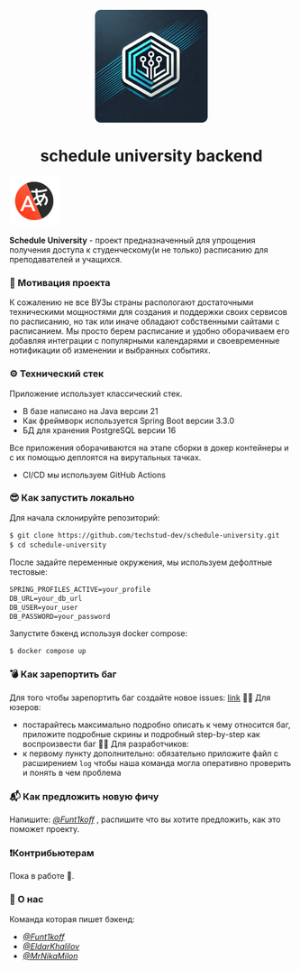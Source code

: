 <div align="center">
  <br>
  <img src="source/logo-dev.png" alt="">
  <h1>schedule university backend</h1>
</div>

[![eng readme](source/Yandex_Translate_icon.svg)](https://github.com/techstud-dev/schedule-university/blob/devel/add-readme/README-EN.md)


**Schedule University** - проект предназначенный для упрощения получения доступа к студенческому(и не только) расписанию для преподавателей и учащихся.

### 🦾 Мотивация проекта
К сожалению не все ВУЗы страны распологают достаточными техническими мощностями для создания и поддержки своих сервисов по расписанию, но так или иначе обладают собственными сайтами с расписанием.
Мы просто берем расписание и удобно оборачиваем его добавляя интеграции с популярными календарями и своевременные нотификации об изменении и выбранных событиях.

### ⚙️ Технический стек
Приложение использует классический стек.
- В базе написано на Java версии 21
- Как фреймворк используется Spring Boot версии 3.3.0
- БД для хранения PostgreSQL версии 16

Все приложения оборачиваются на этапе сборки в докер контейнеры и с их помощью деплоятся на вирутальных тачках.
- CI/CD мы используем GitHub Actions
### 😎 Как запустить локально
Для начала склонируйте репозиторий:
```bash
$ git clone https://github.com/techstud-dev/schedule-university.git
$ cd schedule-university
```

После задайте переменные окружения, мы используем дефолтные тестовые:
```text
SPRING_PROFILES_ACTIVE=your_profile  
DB_URL=your_db_url  
DB_USER=your_user  
DB_PASSWORD=your_password
```

Запустите бэкенд используя docker compose:
```bash
$ docker compose up
```
### 💣 Как зарепортить баг
Для того чтобы зарепортить баг создайте новое issues: [link](https://github.com/techstud-dev/schedule-university/issues/new)
👨‍💼 Для юзеров:
- постарайтесь максимально подробно описать к чему относится баг, приложите подробные скрины и подробный step-by-step как воспроизвести баг
  🧑‍💻 Для разработчиков:
-  к первому пункту дополнительно: обязательно приложите файл с расширением `log` чтобы наша команда могла оперативно проверить и понять в чем проблема

### 📬 Как предложить новую фичу
Напишите: *[@Funt1koff](https://github.com/Funt1koff)* , распишите что вы хотите предложить, как это поможет проекту.

### ❗️Контрибьютерам
Пока в работе 🚧.

### 👥 О нас
Команда которая пишет бэкенд:
- *[@Funt1koff](https://github.com/Funt1koff)*
- *[@EldarKhalilov](https://github.com/EldarKhalilov)*
- *[@MrNikaMilon](https://github.com/MrNikaMilon)* 
